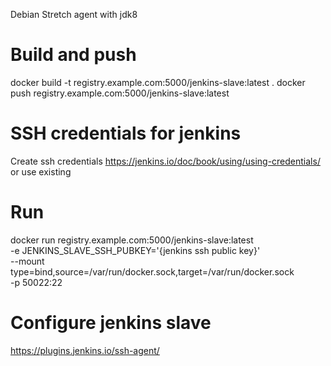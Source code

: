Debian Stretch agent with jdk8

# Build and push

docker build -t registry.example.com:5000/jenkins-slave:latest .
docker push registry.example.com:5000/jenkins-slave:latest

# SSH credentials for jenkins
Create ssh credentials https://jenkins.io/doc/book/using/using-credentials/ or use existing

# Run
docker run registry.example.com:5000/jenkins-slave:latest \
    -e JENKINS_SLAVE_SSH_PUBKEY='{jenkins ssh public key}' \
    --mount type=bind,source=/var/run/docker.sock,target=/var/run/docker.sock \
    -p 50022:22

# Configure jenkins slave
https://plugins.jenkins.io/ssh-agent/
